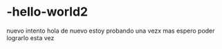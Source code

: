 # -hello-world2
nuevo intento
hola de nuevo
estoy probando una vezx mas
espero poder lograrlo esta vez
